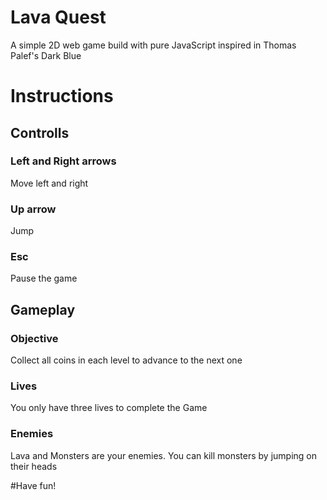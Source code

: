 # Lava Quest

A simple 2D web game build with pure JavaScript inspired in Thomas Palef's Dark Blue

# Instructions

## Controlls
### Left and Right arrows
Move left and right

### Up arrow
Jump

### Esc
Pause the game

## Gameplay
### Objective
Collect all coins in each level to advance to the next one

### Lives
You only have three lives to complete the Game

### Enemies
Lava and Monsters are your enemies. You can kill monsters by jumping on their heads

#Have fun!



